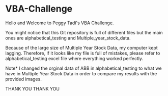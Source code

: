 # VBA-Challenge

Hello and Welcome to Peggy Tadi's VBA Challenge.

You might notice that this Git repository is full of different files but the main ones are alphabetical_testing and Multiple_year_stock_data.

Because of the large size of Multiple Year Stock Data, my computer kept lagging. Therefore, if it looks like my file is full of mistakes, please refer to alphabetical_testing excel file where everything worked perfectly.

Note* I changed the orginal data of ABB in alphabetical_testing to what we have in Multiple Year Stock Data in order to compare my results with the provided images.

THANK YOU THANK YOU
